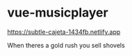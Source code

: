 # vue-musicplayer

https://subtle-cajeta-1434fb.netlify.app

When theres a gold rush you sell shovels
